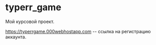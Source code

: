 # typerr_game

Мой курсовой проект.

https://typerrgame.000webhostapp.com -- ссылка на регистрацию аккаунта.
